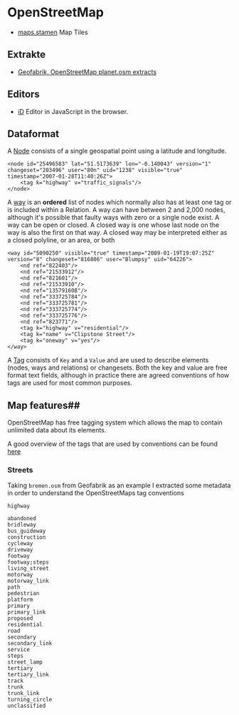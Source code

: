# OpenStreetMap #

- [maps.stamen](http://maps.stamen.com/) Map Tiles

## Extrakte ##

- [Geofabrik, OpenStreetMap planet.osm extracts](http://download.geofabrik.de/openstreetmap/)

## Editors ##

- [iD](https://github.com/systemed/iD) Editor in JavaScript in the browser.

## Dataformat ##

A [Node](http://wiki.openstreetmap.org/wiki/Node) consists of a single geospatial point using a latitude and longitude.

	<node id="25496583" lat="51.5173639" lon="-0.140043" version="1" changeset="203496" user="80n" uid="1238" visible="true" timestamp="2007-01-28T11:40:26Z">
	    <tag k="highway" v="traffic_signals"/>
	</node>

A [way](http://wiki.openstreetmap.org/wiki/Way) is an **ordered** list of nodes which normally also has at least one tag or is included within a Relation. A way can have between 2 and 2,000 nodes, although it's possible that faulty ways with zero or a single node exist. A way can be open or closed. A closed way is one whose last node on the way is also the first on that way. A closed way may be interpreted either as a closed polyline, or an area, or both

	<way id="5090250" visible="true" timestamp="2009-01-19T19:07:25Z" version="8" changeset="816806" user="Blumpsy" uid="64226">
		<nd ref="822403"/>
		<nd ref="21533912"/>
		<nd ref="821601"/>
		<nd ref="21533910"/>
		<nd ref="135791608"/>
		<nd ref="333725784"/>
		<nd ref="333725781"/>
		<nd ref="333725774"/>
		<nd ref="333725776"/>
		<nd ref="823771"/>
		<tag k="highway" v="residential"/>
		<tag k="name" v="Clipstone Street"/>
		<tag k="oneway" v="yes"/>
	</way>

A [Tag](http://wiki.openstreetmap.org/wiki/Tag) consists of `Key` and a `Value` and are used to describe elements (nodes, ways and relations) or changesets. Both the key and value are free format text fields, although in practice there are agreed conventions of how tags are used for most common purposes.

## Map features##

OpenStreetMap has free tagging system which allows the map to contain unlimited data about its elements.

A good overview of the tags that are used by conventions can be found [here](http://wiki.openstreetmap.org/wiki/Map_Features)

### Streets ###

Taking `bremen.osm` from Geofabrik as an example I extracted some metadata in order to understand the OpenStreetMaps tag conventions

`highway`

	abandoned
	bridleway
	bus_guideway
	construction
	cycleway
	driveway
	footway
	footway;steps
	living_street
	motorway
	motorway_link
	path
	pedestrian
	platform
	primary
	primary_link
	proposed
	residential
	road
	secondary
	secondary_link
	service
	steps
	street_lamp
	tertiary
	tertiary_link
	track
	trunk
	trunk_link
	turning_circle
	unclassified